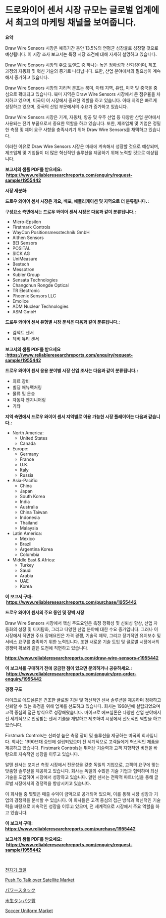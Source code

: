 <p><h1>드로와이어 센서 시장 규모는 글로벌 업계에서 최고의 마케팅 채널을 보여줍니다.</h1></p><p><strong>요약</strong></p>
<p><p>Draw Wire Sensors 시장은 예측기간 동안 13.5%의 연평균 성장률로 성장할 것으로 예상됩니다. 이 시장 조사 보고서는 특정 시장 조건에 대해 자세히 설명하고 있습니다.</p><p>Draw Wire Sensors 시장의 주요 트렌드 중 하나는 높은 정확성과 신뢰성이며, 제조 과정의 자동화 및 혁신 기술의 증가로 나타납니다. 또한, 산업 분야에서의 필요성이 계속해서 증가하고 있습니다.</p><p>Draw Wire Sensors 시장의 지리적 분포는 북미, 아태 지역, 유럽, 미국 및 중국을 중심으로 확대되고 있습니다. 북미 지역은 Draw Wire Sensors 시장에서 큰 점유율을 차지하고 있으며, 미국이 이 시장에서 중요한 역할을 하고 있습니다. 아태 지역은 빠르게 성장하고 있으며, 중국의 산업 부문에서의 수요가 증가하고 있습니다.</p><p>Draw Wire Sensors 시장은 기계, 자동차, 항공 및 우주 산업 등 다양한 산업 분야에서 사용되는 전기 부품으로서 중요한 역할을 하고 있습니다. 또한, 제조업체 및 기업은 정밀한 측정 및 제어 요구 사항을 충족시키기 위해 Draw Wire Sensors를 채택하고 있습니다.</p><p>이러한 이유로 Draw Wire Sensors 시장은 미래에 계속해서 성장할 것으로 예상되며, 제조업체 및 기업들이 더 많은 혁신적인 솔루션을 제공하기 위해 노력할 것으로 예상됩니다.</p></p>
<p><strong>보고서의 샘플 PDF를 받으세요: &nbsp;<a href="https://www.reliableresearchreports.com/enquiry/request-sample/1955442">https://www.reliableresearchreports.com/enquiry/request-sample/1955442</a></strong></p>
<p><strong>시장 세분화:</strong></p>
<p><strong> 드로우 와이어 센서 시장은 개요, 배포, 애플리케이션 및 지역으로 더 분류됩니다. :</strong></p>
<p><strong>구성요소 측면에서는 드로우 와이어 센서 시장은 다음과 같이 분류됩니다.:</strong></p>
<p><ul><li>Micro-Epsilon</li><li>Firstmark Controls</li><li>WayCon Positionsmesstechnik GmbH</li><li>Althen Sensors</li><li>BEI Sensors</li><li>POSITAL</li><li>SICK AG</li><li>UniMeasure</li><li>Bestech</li><li>Messotron</li><li>Kubler Group</li><li>Sensata Technologies</li><li>Changchun Rongde Optical</li><li>TR Electronic</li><li>Phoenix Sensors LLC</li><li>Emolice</li><li>ADM Nuclear Technologies</li><li>ASM GmbH</li></ul></p>
<p><strong> 드로우 와이어 센서 유형별 시장 분석은 다음과 같이 분류됩니다.:</strong></p>
<p><ul><li>컴팩트 센서</li><li>헤비 듀티 센서</li></ul></p>
<p><strong>보고서의 샘플 PDF를 받으세요 :<a href="https://www.reliableresearchreports.com/enquiry/request-sample/1955442">https://www.reliableresearchreports.com/enquiry/request-sample/1955442</a></strong></p>
<p><strong> 드로우 와이어 센서 응용 분야별 시장 산업 조사는 다음과 같이 분류됩니다.:</strong></p>
<p><ul><li>의료 장비</li><li>빌딩 매뉴팩처링</li><li>물류 및 운송</li><li>자동차 엔지니어링</li><li>기타</li></ul></p>
<p><strong>지역 측면에서 드로우 와이어 센서 지역별로 이용 가능한 시장 플레이어는 다음과 같습니다.:</strong></p>
<p><ul>
    <li>
        North America:
        <ul>
            <li>United States</li>
            <li>Canada</li>
        </ul>
    </li>
    <li>
        Europe:
        <ul>
            <li>Germany</li>
            <li>France</li>
            <li>U.K.</li>
            <li>Italy</li>
            <li>Russia</li>
        </ul>
    </li>
    <li>
        Asia-Pacific:
        <ul>
            <li>China</li>
            <li>Japan</li>
            <li>South Korea</li>
            <li>India</li>
            <li>Australia</li>
            <li>China Taiwan</li>
            <li>Indonesia</li>
            <li>Thailand</li>
            <li>Malaysia</li>
        </ul>
    </li>
    <li>
        Latin America:
        <ul>
            <li>Mexico</li>
            <li>Brazil</li>
            <li>Argentina Korea</li>
            <li>Colombia</li>
        </ul>
    </li>
    <li>
        Middle East & Africa:
        <ul>
            <li>Turkey</li>
            <li>Saudi</li>
            <li>Arabia</li>
            <li>UAE</li>
            <li>Korea</li>
        </ul>
    </li>
    </ul></p>
<p><strong>이 보고서 구매: &nbsp;<a href="https://www.reliableresearchreports.com/purchase/1955442">https://www.reliableresearchreports.com/purchase/1955442</a></strong></p>
<p><strong>드로우 와이어 센서의 주요 동인 및 장벽 시장</strong></p>
<p><p>Draw Wire Sensors 시장에서 핵심 주도요인은 측정 정확성 및 신뢰성 향상, 산업 자동화의 성장 및 디지턈화, 그리고 다양한 산업 분야에 대한 수요 증가입니다. 그러나 이 시장에서 직면한 주요 장애요인은 가격 경쟁, 기술적 제약, 그리고 장기적인 유지보수 및 서비스 요구를 충족하기 위한 노력입니다. 또한 새로운 기술 도입 및 글로벌 시장에서의 경쟁력 확보와 같은 도전에 직면하고 있습니다.</p></p>
<p><strong><a href="https://www.reliableresearchreports.com/draw-wire-sensors-r1955442">https://www.reliableresearchreports.com/draw-wire-sensors-r1955442</a></strong></p>
<p><strong>이 보고서를 구매하기 전에 궁금한 점이 있으면 문의하거나 공유하세요.: &nbsp;<a href="https://www.reliableresearchreports.com/enquiry/pre-order-enquiry/1955442">https://www.reliableresearchreports.com/enquiry/pre-order-enquiry/1955442</a></strong></p>
<p><strong>경쟁 구도</strong></p>
<p><p>마이크로 에프실론은 견조한 글로벌 지원 및 혁신적인 센서 솔루션을 제공하며 정확하고 신뢰할 수 있는 측정을 위해 업계를 선도하고 있습니다. 회사는 1968년에 설립되었으며 고객 중심의 접근 방식으로 성장해왔습니다. 마이크로 에프실론은 다양한 산업 분야에서 전 세계적으로 인정받는 센서 기술을 개발하고 제조하여 시장에서 선도적인 역할을 하고 있습니다.</p><p>Firstmark Controls는 신뢰성 높은 측정 장비 및 솔루션을 제공하는 미국의 회사입니다. 회사는 1990년대 중반에 설립되었으며 전 세계적으로 고객들에게 혁신적인 제품을 제공하고 있습니다. Firstmark Controls는 뛰어난 기술력과 고객 지향적인 비전을 바탕으로 지속적인 성장을 이루고 있습니다.</p><p>알텐 센서는 포지션 측정 시장에서 전문성을 갖춘 독일의 기업으로, 고객의 요구에 맞는 맞춤형 솔루션을 제공하고 있습니다. 회사는 독일의 수많은 기술 기업과 협력하며 최신 기술을 도입하여 시장에서 성장하고 있습니다. 알텐 센서는 전략적 파트너십을 통해 글로벌 시장에서의 경쟁력을 향상시키고 있습니다.</p><p>이 회사들 중 몇몇은 매출 수익이 금액으로 공개되어 있으며, 이를 통해 시장 성장과 기업의 경쟁력을 분석할 수 있습니다. 이 회사들은 고객 중심의 접근 방식과 혁신적인 기술력을 바탕으로 지속적인 성장을 이루고 있으며, 전 세계적으로 시장에서 주요 역할을 하고 있습니다.</p></p>
<p><strong>이 보고서 구매: &nbsp; <a href="https://www.reliableresearchreports.com/purchase/1955442">https://www.reliableresearchreports.com/purchase/1955442</a></strong></p>
<p><strong>보고서의 샘플 PDF를 받으세요: &nbsp;<a href="https://www.reliableresearchreports.com/enquiry/request-sample/1955442">https://www.reliableresearchreports.com/enquiry/request-sample/1955442</a></strong><strong></strong></p>
<p>&nbsp;</p>
<p><p><a href="https://github.com/rcabello548/Market-Research-Report-List-1/blob/main/804663177749.md">전자기 코일</a></p><p><a href="https://github.com/markusgodoy/Market-Research-Report-List-3/blob/main/push-to-talk-over-satellite-market.md">Push To Talk over Satellite Market</a></p><p><a href="https://github.com/roulaayoub-saad/Market-Research-Report-List-1/blob/main/322225477766.md">パワースタック</a></p><p><a href="https://github.com/zjkmgcs938405/Market-Research-Report-List-2/blob/main/938613377765.md">水生タンパク質</a></p><p><a href="https://issuu.com/reportprime-2/docs/soccer-uniform-market-size-2030.pptx">Soccer Uniform Market</a></p></p>